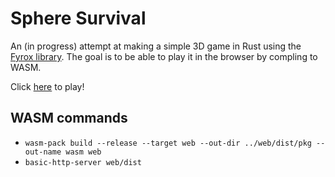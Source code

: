 # Sphere Survival

An (in progress) attempt at making a simple 3D game in Rust using the [Fyrox library](https://fyrox.rs/). The goal is to be able to play it in the browser by compling to WASM.

Click [here](https://invokermain.github.io/sphere-survival-pages/) to play!

## WASM commands

- `wasm-pack build --release --target web --out-dir ../web/dist/pkg --out-name wasm web`
- `basic-http-server web/dist`
